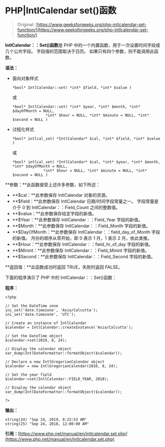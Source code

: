 # PHP|IntlCalendar set()函数

> Original: [https://www.geeksforgeeks.org/php-intlcalendar-set-function/](https://www.geeksforgeeks.org/php-intlcalendar-set-function/)

**IntlCalendar：：Set()函数**是 PHP 中的一个内置函数，用于一次设置时间字段或几个公共字段。 字段值的范围取决于日历。 如果只有四个参数，则不能调用此函数。

**语法：**

*   面向对象样式

    ```
    *bool* IntlCalendar::set( *int* $field, *int* $value )
    ```

    或

    ```
    *bool* IntlCalendar::set( *int* $year, *int* $month, *int* $dayOfMonth = NULL,
                   *int* $hour = NULL, *int* $minute = NULL, *int* $second = NULL )
    ```

*   过程化样式

    ```
    *bool* intlcal_set( *IntlCalendar* $cal, *int* $field, *int* $value )
    ```

    或

    ```
    *bool* intlcal_set( *IntlCalendar* $cal, *int* $year, *int* $month, *int* $dayOfMonth = NULL,
                  *int* $hour = NULL, *int* $minute = NULL, *int* $second = NULL )
    ```

**参数：**此函数接受上述许多参数，如下所述：

*   **$cal：**此参数保存 IntlCalendar 对象的资源。
*   **$field：**此参数保存 IntlCalendar 日期/时间字段常量之一。 字段常量是介于 0 到 IntlCalendar：：Field_Count 之间的整数值。
*   **$value：**此参数保存给定字段的新值。
*   **$Year：**此参数保存 IntlCalendar：：Field_Year 字段的新值。
*   **$Month：**此参数保存 IntlCalendar：：Field_Month 字段的新值。
*   **$DayOfMonth：**此参数保存 IntlCalendar：：field_day_of_Month 字段的新值。 月份的顺序从零开始，即 0 表示 1 月，1 表示 2 月，依此类推。
*   **$Hour：**此参数保存 IntlCalendar：：field_hr_of_day 字段的新值。
*   **$Minint：**此参数保存 IntlCalendar：：Field_Minint 字段的新值。
*   **$Second：**此参数保存 IntlCalendar：：Field_Second 字段的新值。

**返回值：**此函数成功时返回 TRUE，失败时返回 FALSE。

下面的程序演示了 PHP 中的 IntlCalendar：：Set()函数：

**程序：**

```
<?php

// Set the DateTime zone
ini_set('date.timezone', 'Asia/Calcutta');
ini_set('date.timezone', 'UTC');

// Create an instance of IntlCalendar
$calendar = IntlCalendar::createInstance('Asia/Calcutta');

// Set the DateTime object
$calendar->set(2019, 8, 24);

// Display the calendar object
var_dump(IntlDateFormatter::formatObject($calendar));

// Declare a new IntlGregorianCalendar object
$calendar = new IntlGregorianCalendar(2016, 8, 24);

// Set the year field
$calendar->set(IntlCalendar::FIELD_YEAR, 2018);

// Display the calendar object
var_dump(IntlDateFormatter::formatObject($calendar));

?>
```

**输出：**

```
string(24) "Sep 24, 2019, 8:23:53 AM"
string(25) "Sep 24, 2018, 12:00:00 AM"

```

**引用：**[https://www.php.net/manual/en/intlcalendar.set.php](https://www.php.net/manual/en/intlcalendar.set.php)